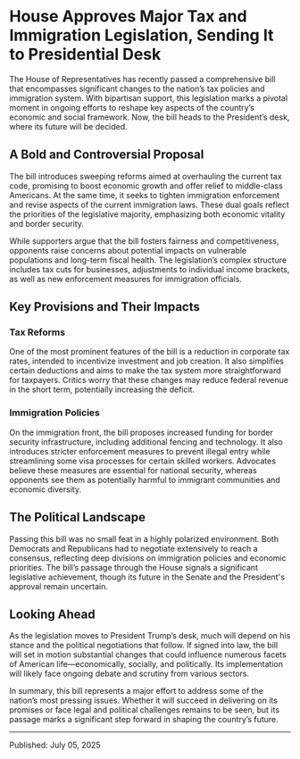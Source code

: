 # House Approves Major Tax and Immigration Legislation, Sending It to Presidential Desk

The House of Representatives has recently passed a comprehensive bill that encompasses significant changes to the nation’s tax policies and immigration system. With bipartisan support, this legislation marks a pivotal moment in ongoing efforts to reshape key aspects of the country’s economic and social framework. Now, the bill heads to the President’s desk, where its future will be decided.

## A Bold and Controversial Proposal

The bill introduces sweeping reforms aimed at overhauling the current tax code, promising to boost economic growth and offer relief to middle-class Americans. At the same time, it seeks to tighten immigration enforcement and revise aspects of the current immigration laws. These dual goals reflect the priorities of the legislative majority, emphasizing both economic vitality and border security.

While supporters argue that the bill fosters fairness and competitiveness, opponents raise concerns about potential impacts on vulnerable populations and long-term fiscal health. The legislation’s complex structure includes tax cuts for businesses, adjustments to individual income brackets, as well as new enforcement measures for immigration officials.

## Key Provisions and Their Impacts

### Tax Reforms
One of the most prominent features of the bill is a reduction in corporate tax rates, intended to incentivize investment and job creation. It also simplifies certain deductions and aims to make the tax system more straightforward for taxpayers. Critics worry that these changes may reduce federal revenue in the short term, potentially increasing the deficit.

### Immigration Policies
On the immigration front, the bill proposes increased funding for border security infrastructure, including additional fencing and technology. It also introduces stricter enforcement measures to prevent illegal entry while streamlining some visa processes for certain skilled workers. Advocates believe these measures are essential for national security, whereas opponents see them as potentially harmful to immigrant communities and economic diversity.

## The Political Landscape

Passing this bill was no small feat in a highly polarized environment. Both Democrats and Republicans had to negotiate extensively to reach a consensus, reflecting deep divisions on immigration policies and economic priorities. The bill’s passage through the House signals a significant legislative achievement, though its future in the Senate and the President's approval remain uncertain.

## Looking Ahead

As the legislation moves to President Trump’s desk, much will depend on his stance and the political negotiations that follow. If signed into law, the bill will set in motion substantial changes that could influence numerous facets of American life—economically, socially, and politically. Its implementation will likely face ongoing debate and scrutiny from various sectors.

In summary, this bill represents a major effort to address some of the nation’s most pressing issues. Whether it will succeed in delivering on its promises or face legal and political challenges remains to be seen, but its passage marks a significant step forward in shaping the country’s future.

---

Published: July 05, 2025
